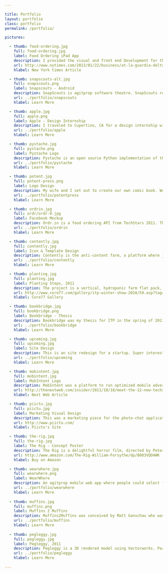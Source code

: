 ```yaml
---

title: Portfolio
layout: portfolio
class: portfolio
permalink: /portfolio/

pictures:

  - thumb: food-ordering.jpg
    full: food-ordering.jpg
    label: Food Ordering iPad App
    description: I provided the visual and front end Development for the food ordering portion of a travel-based iPad application.  I will see if I am allowed to say anything further about it. 
    url: http://www.nytimes.com/2013/01/22/business/at-la-guardia-delta-uses-ipads-to-fill-the-wait-time.html
    hlabel: New York times Article

  - thumb: snapscouts-alt.jpg
    full: snapscouts.png
    label: Snapscouts - Android
    description: SnapScouts is agitprop software theatre. SnapScouts received over 80,000 hits was mentioned in several blogs including Wired, LA Times, Reddit and Download Squad. The Android application and accompanying site ultimately promotes kids spying on your neighborhood and parents. This is, of course, a terrible idea, but by creating awareness, it will hopefully promote privacy.
    url: ../portfolio/snapscouts
    hlabel: Learn More

  - thumb: apple.jpg
    full: apple.png
    label: Apple - Design Internship
    description: I traveled to Cupertino, CA for a design internship with Apple's MobileMe Design team.  
    url: ../portfolio/apple
    hlabel: Learn More

  - thumb: pystache.jpg
    full: pystache.png
    label: Pystache Logo
    description: Pystache is an open source Python implementation of the Mustache templating system. I respect the project, especially because the mascot could be a python with a mustache. I designed the logo on spec and then pushed it to the Github account. I was fortunate enough to be approved. 
    url: ../portfolio/pystache
    hlabel: Learn More

  - thumb: potent.jpg
    full: potent-press.png
    label: Logo Design
    description: My wife and I set out to create our own comic book. Well, every comic book needs it's own publisher.  We set out to create a logo that would showcase our wonderfully warped sensibilities.
    url: ../portfolio/potentpress
    hlabel: Learn More

  - thumb: ordrin.jpg
    full: ordr/ordr-0.jpg
    label: Facebook Mockup
    description: Ordr.in is a food ordering API from TechStars 2011. They needed a white-label Facebook app. I was brought in to brainstorm, UI/UX, and match their existing design. When shown to Facebook, they said it was, &quot;One of the best uses of the platform for commerce we've ever seen.&quot;
    url: ../portfolio/ordrin
    hlabel: Learn More

  - thumb: contently.jpg
    full: contently.jpg
    label: Icon & Template Design
    description: Contently is the anti-content farm, a platform where journalists can manage their freelance careers, and where brands-turned-publishers can run editorial operations. I had the opportunity to work with this amazing team at TechStars 2011.
    url: ../portfolio/contently
    hlabel: Learn More

  - thumb: planting.jpg
    full: planting.jpg
    label: Planting Steps, 2011
    description: The project is a vertical, hydroponic farm flat pack, so anyone who can put together an Ikea bookshelf will be fully prepared to put together our farm. In short, it's Ikea meets Whole Foods.
    url: http://www.core77.com/gallery/itp-winter-show-2010/59.asp?tag=Designing%20Living%20Systems
    hlabel: Core77 Gallery

  - thumb: bookbridge.jpg
    full: bookbridge.png
    label: Bookbridge - Thesis
    description: Bookbridge was my thesis for ITP in the spring of 2011.  It was a philanthropic Book Lifecycle which allowed the book retailer, libraries and avid readers to help each other. My thesis included a prototype site, along with a paper detailing the benefits of the ecosystem for the ebook provider, the libary system and book lovers alike.
    url: ../portfolio/bookbridge
    hlabel: Learn More

  - thumb: upcoming.jpg
    full: upcoming.jpg
    label: Site Design
    description: This is an site redesign for a startup. Super interesting project with some smart people at the helm. This design was not used in the final iteration.
    url: ../portfolio/upcoming
    hlabel: Learn More

  - thumb: mobintent.jpg
    full: mobintent.jpg
    label: MobIntent Logo
    description: MobIntent was a platform to run optimized mobile advertising campaigns. They needed a new logo to showcase their new brand. I designed the logo and overall brand identity to emphasize the classy, sharp, luxury class work into the current mobile ad landscape.
    url: http://thenextweb.com/insider/2011/10/18/meet-the-12-new-techstars-companies-mayor-bloomberg-approved/
    hlabel: Next Web Article

  - thumb: piictu.jpg
    full: piictu.jpg
    label: Marketing Visual Design
    description: This was a marketing piece for the photo-chat application Piictu. When their competition closed up shop, we created a marketing landing page to help people onboard. It was ultimately abandoned due to time constraints.  A herald to a more skeumorphic time. I am especially proud of the leaves and camera lens pocket.
    url: http://www.piictu.com/
    hlabel: Piictu's Site

  - thumb: the-rig.jpg
    full: the-rig.jpg
    label: The Rig - Concept Poster
    description: The Rig is a delightful horror film, directed by Peter Atencio. During post-production, I was hired to work on poster concepts. Ultimately, they went with a different poster, but I was rather proud of this design. If you are into creature features, you should totally check it out!
    url: http://www.amazon.com/The-Rig-William-Forsythe/dp/B003VQO4WK
    hlabel: Buy on Amazon

  - thumb: wearwhere.jpg
    full: wearwhere.png
    label: WearWhere
    description: An agitprop mobile web app where people could select from their favorite brands, only to discover the horrible working conditions of the workers of their favorite clothes. The hope is people who used the app would reconsider the value of their clothes if they knew the people making the shirts cannot afford the very shirts they make.
    url: ../portfolio/wearwhere
    hlabel: Learn More
  
  - thumb: muffins.jpg
    full: muffins.png
    label: Muffins 2 Muffins
    description: Muffins2Muffins was conceived by Matt Ganuchau who was lead developer and I provided development as well as the visual designer for the eventual Android application. It was eventually abandoned as the needs of grad school quickly took hold.
    url: ../portfolio/muffins
    hlabel: Learn More
  
  - thumb: pegleggy.jpg
    full: pegleggy.jpg
    label: Pegleggy, 2011
    description: Pegleggy is a 3D rendered model using Vectorworks. Part of a larger world of characters, the wartorn Pegleggy is there to remind the group of the dangers of repeating history's mistakes. Designed with a pop surrealist aesthetic, Pegleggy was accepted into the ITP Spring Show 2011.
    url: ../portfolio/pegleggy
    hlabel: Learn More
  
---
```

